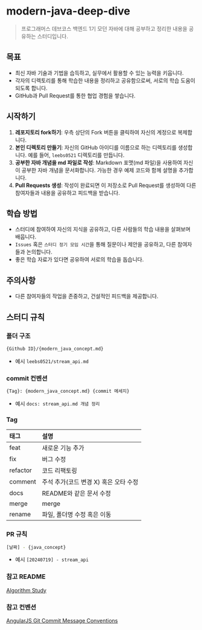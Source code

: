 # modern-java-deep-dive
> 프로그래머스 데브코스 백엔드 1기 모던 자바에 대해 공부하고 정리한 내용을 공유하는 스터디입니다.

## 목표
- 최신 자바 기술과 기법을 습득하고, 실무에서 활용할 수 있는 능력을 키웁니다.
- 각자의 디렉토리를 통해 학습한 내용을 정리하고 공유함으로써, 서로의 학습 도움이 되도록 합니다.
- GitHub과 Pull Request를 통한 협업 경험을 쌓습니다.

## 시작하기
1. **레포지토리 fork하기**: 우측 상단의 Fork 버튼을 클릭하여 자신의 계정으로 복제합니다.
2. **본인 디렉토리 만들기**: 자신의 GitHub 아이디를 이름으로 하는 디렉토리를 생성합니다. 예를 들어, `leebs0521` 디렉토리를 만듭니다.
3. **공부한 자바 개념을 md 파일로 작성**: Markdown 포맷(md 파일)을 사용하여 자신이 공부한 자바 개념을 문서화합니다. 가능한 경우 예제 코드와 함께 설명을 추가합니다.
4. **Pull Requests 생성**: 작성이 완료되면 이 저장소로 Pull Request를 생성하여 다른 참여자들과 내용을 공유하고 피드백을 받습니다.

## 학습 방법
- 스터디에 참여하여 자신의 지식을 공유하고, 다른 사람들의 학습 내용을 살펴보며 배웁니다.
- `Issues` 혹은 `스터디 정기 모임 시간`을 통해 질문이나 제안을 공유하고, 다른 참여자들과 논의합니다.
- 좋은 학습 자료가 있다면 공유하여 서로의 학습을 돕습니다.

## 주의사항
- 다른 참여자들의 작업을 존중하고, 건설적인 피드백을 제공합니다.

## 스터디 규칙
### 폴더 구조
```bash
{Github ID}/{modern_java_concept.md} 
```
- 예시 `leebs0521/stream_api.md`

### commit 컨벤션
```bash
{Tag}: {modern_java_concept.md} {commit 메세지}
```
- 예시 `docs: stream_api.md 개념 정리`

### Tag
| 태그       | 설명                      |
|:---------|:------------------------|
| feat     | 새로운 기능 추가               |
| fix      | 버그 수정                   |
| refactor | 코드 리팩토링                 |
| comment  | 주석 추가(코드 변경 X) 혹은 오타 수정 |
| docs     | README와 같은 문서 수정        |
| merge    | merge                   |
| rename   | 파일, 폴더명 수정 혹은 이동        |


### PR 규칙
```bash
[날짜] - {java_concept}
```
- 예시 `[20240719] - stream_api`

### 참고 README
[Algorithm Study](https://github.com/CodeSquad-2023-BE-Study/Algorithm-Study)

### 참고 컨벤션
[AngularJS Git Commit Message Conventions](https://gist.github.com/stephenparish/9941e89d80e2bc58a153)